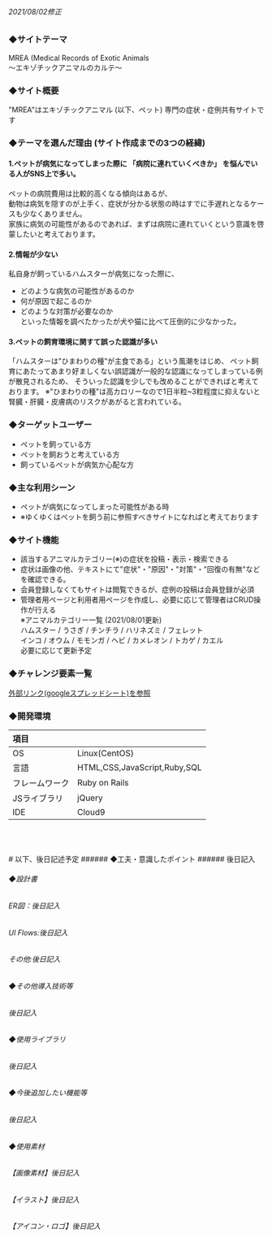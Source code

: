 ###### 2021/08/02修正
### ◆サイトテーマ
MREA (Medical Records of Exotic Animals<br>〜エキゾチックアニマルのカルテ〜

### ◆サイト概要
"MREA"はエキゾチックアニマル (以下、ペット) 専門の症状・症例共有サイトです

### ◆テーマを選んだ理由 (サイト作成までの3つの経緯)
#### 1.ペットが病気になってしまった際に 「病院に連れていくべきか」 を悩んでいる人がSNS上で多い。<br>
ペットの病院費用は比較的高くなる傾向はあるが、<br>
動物は病気を隠すのが上手く、症状が分かる状態の時はすでに手遅れとなるケースも少なくありません。<br>
家族に病気の可能性があるのであれば、まずは病院に連れていくという意識を啓蒙したいと考えております。<br>
#### 2.情報が少ない
私自身が飼っているハムスターが病気になった際に、<br>
- どのような病気の可能性があるのか
- 何が原因で起こるのか
- どのような対策が必要なのか<br>
といった情報を調べたかったが犬や猫に比べて圧倒的に少なかった。
#### 3.ペットの飼育環境に関すて誤った認識が多い
「ハムスターは"ひまわりの種"が主食である」という風潮をはじめ、
ペット飼育にあたってあまり好ましくない誤認識が一般的な認識になってしまっている例が散見されるため、
そういった認識を少しでも改めることができればと考えております。
※"ひまわりの種"は高カロリーなので1日半粒~3粒程度に抑えないと腎臓・肝臓・皮膚病のリスクがあがると言われている。

### ◆ターゲットユーザー
- ペットを飼っている方
- ペットを飼おうと考えている方
- 飼っているペットが病気か心配な方

### ◆主な利用シーン
- ペットが病気になってしまった可能性がある時
- ※ゆくゆくはペットを飼う前に参照すべきサイトになればと考えております

### ◆サイト機能
- 該当するアニマルカテゴリー(※)の症状を投稿・表示・検索できる
- 症状は画像の他、テキストにて"症状"・"原因"・"対策"・"回復の有無"などを確認できる。
- 会員登録しなくてもサイトは閲覧できるが、症例の投稿は会員登録が必須
- 管理者用ページと利用者用ページを作成し、必要に応じて管理者はCRUD操作が行える<br>
※アニマルカテゴリー一覧 (2021/08/01更新)<br>
ハムスター / うさぎ / チンチラ / ハリネズミ / フェレット<br>
インコ / オウム / モモンガ / ヘビ / カメレオン / トカゲ / カエル<br>
必要に応じて更新予定

### ◆チャレンジ要素一覧
[外部リンク(googleスプレッドシート)を参照](https://docs.google.com/spreadsheets/d/1BkMUnL6wkStNWFZMsXqk6fRymK1LdaT3vuIrPt6fOW8/edit?usp=sharing)

### ◆開発環境
|項目| |
|:----|:----|
|OS|Linux(CentOS)|
|言語|HTML,CSS,JavaScript,Ruby,SQL|
|フレームワーク|Ruby on Rails|
|JSライブラリ|jQuery|
|IDE|Cloud9|

<br>
<br>
<br>
# 以下、後日記述予定
###### ◆工夫・意識したポイント
###### 後日記入

###### ◆設計書
###### ER図：後日記入
###### UI Flows:後日記入
###### その他:後日記入

###### ◆その他導入技術等
###### 後日記入

###### ◆使用ライブラリ
###### 後日記入

###### ◆今後追加したい機能等
###### 後日記入

###### ◆使用素材
###### 【画像素材】後日記入
###### 【イラスト】後日記入
###### 【アイコン・ロゴ】後日記入
